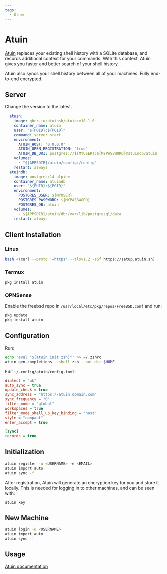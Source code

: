 ```yaml
---
tags:
  - Other
---
```


# Atuin

[Atuin](https://docs.atuin.sh/) replaces your existing shell history with a SQLite database, and records additional context for your commands. With this context, Atuin gives you faster and better search of your shell history.

Atuin also syncs your shell history between all of your machines. Fully end-to-end encrypted.

## Server

Change the version to the latest.

```yaml
  atuin:
    image: ghcr.io/atuinsh/atuin:v18.1.0
    container_name: atuin
    user: "${PUID}:${PGID}"
    command: server start
    environment:
      ATUIN_HOST: "0.0.0.0"
      ATUIN_OPEN_REGISTRATION: "true"
      ATUIN_DB_URI: postgres://${MYUSER}:${MYPASSWORD}@atuindb/atuin
    volumes:
      - "${APPSDIR}/atuin/config:/config"
    restart: always
  atuindb:
    image: postgres:14-alpine
    container_name: atuindb
    user: "${PUID}:${PGID}"
    environment:
      POSTGRES_USER: ${MYUSER}
      POSTGRES_PASSWORD: ${MYPASSWORD}
      POSTGRES_DB: atuin
    volumes:
      - ${APPSDIR}/atuin/db:/var/lib/postgresql/data
    restart: always
```

## Client Installation

### Linux

```bash
bash <(curl --proto '=https' --tlsv1.2 -sSf https://setup.atuin.sh)
```

### Termux

```bash
pkg install atuin
```

### OPNSense

Enable the freebsd repo in `/usr/local/etc/pkg/repos/FreeBSD.conf` and run:

```bash
pkg update
pkg install atuin
```

## Configuration

Run:

```bash
echo 'eval "$(atuin init zsh)"' >> ~/.zshrc
atuin gen-completions --shell zsh --out-dir $HOME
```

Edit `~/.config/atuin/config.toml`:

```ini
dialect = "uk"
auto_sync = true
update_check = true
sync_address = "https://atuin.domain.com"
sync_frequency = "0"
filter_mode = "global"
workspaces = true
filter_mode_shell_up_key_binding = "host"
style = "compact"
enter_accept = true

[sync]
records = true
```

## Initialization

```bash
atuin register -u <USERNAME> -e <EMAIL>
atuin import auto
atuin sync -f
```

After registration, Atuin will generate an encryption key for you and store it locally. This is needed for logging in to other machines, and can be seen with:

```bash
atuin key
```

## New Machine

```bash
atuin login -u <USERNAME>
atuin import auto
atuin sync -f
```

## Usage

[Atuin documentation](https://docs.atuin.sh/)